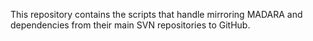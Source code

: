 This repository contains the scripts that handle mirroring MADARA
and dependencies from their main SVN repositories to GitHub.